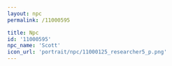 ```yaml
---
layout: npc
permalink: /11000595

title: Npc
id: '11000595'
npc_name: 'Scott'
icon_url: 'portrait/npc/11000125_researcher5_p.png'
---
```

